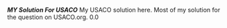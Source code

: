 *****MY Solution For USACO*****
My USACO solution here. Most of my solution for the question on USACO.org. 0.0
